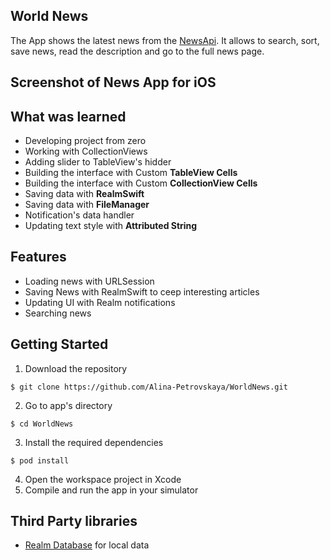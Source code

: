 ## World News
The App shows the latest news from the [NewsApi](https://newsapi.org/). It allows to search, sort, save news, read the description and go to the full news page. 

## Screenshot of News App for iOS


## What was learned 
- Developing project from zero
- Working with CollectionViews
- Adding slider to TableView's hidder
- Building the interface with Custom **TableView Cells**
- Building the interface with Custom **CollectionView Cells**
- Saving data with **RealmSwift** 
- Saving data with **FileManager**
- Notification's data handler
- Updating text style with **Attributed String**


## Features
- Loading news with URLSession
- Saving News with RealmSwift to ceep interesting articles
- Updating UI with Realm notifications
- Searching news


## Getting Started
1. Download the repository

`$ git clone https://github.com/Alina-Petrovskaya/WorldNews.git`

2. Go to app's directory

`$ cd WorldNews`

3. Install the required dependencies

`$ pod install`

4. Open the workspace project in Xcode
5. Compile and run the app in your simulator

## Third Party libraries
- [Realm Database](https://docs.mongodb.com/realm-legacy/docs/swift/latest/) for local data
